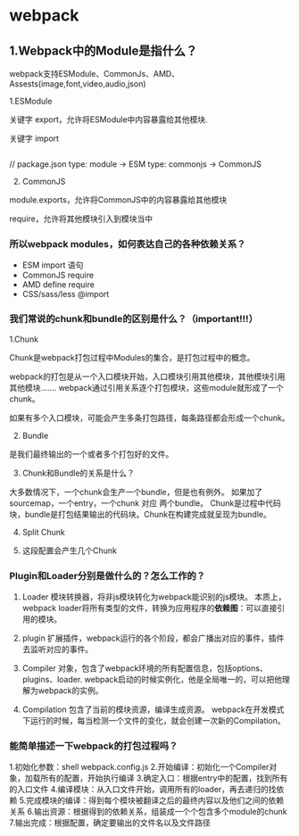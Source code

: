  # webpack

 ## 1.Webpack中的Module是指什么？

 webpack支持ESModule、CommonJs、AMD、Assests(image,font,video,audio,json)

 1.ESModule

 关键字 export，允许将ESModule中内容暴露给其他模块.
 
 关键字 import

 ```js
 ```

 // package.json
 type: module -> ESM
 type: commonjs -> CommonJS

 2. CommonJS

 module.exports，允许将CommonJS中的内容暴露给其他模块

 require，允许将其他模块引入到模块当中


### 所以webpack modules，如何表达自己的各种依赖关系？

* ESM import 语句
* CommonJS require
* AMD define require
* CSS/sass/less @import

### 我们常说的chunk和bundle的区别是什么？（important!!!）

1.Chunk

Chunk是webpack打包过程中Modules的集合，是打包过程中的概念。

webpack的打包是从一个入口模块开始，入口模块引用其他模块，其他模块引用其他模块.......
webpack通过引用关系逐个打包模块，这些module就形成了一个chunk。

如果有多个入口模块，可能会产生多条打包路径，每条路径都会形成一个chunk。

2. Bundle

是我们最终输出的一个或者多个打包好的文件。

3. Chunk和Bundle的关系是什么？

大多数情况下，一个chunk会生产一个bundle，但是也有例外。
如果加了sourcemap，一个entry，一个chunk 对应 两个bundle。
Chunk是过程中代码块，bundle是打包结果输出的代码块。Chunk在构建完成就呈现为bundle。

4. Split Chunk

5. 这段配置会产生几个Chunk

### Plugin和Loader分别是做什么的？怎么工作的？
1. Loader
模块转换器，将非js模块转化为webpack能识别的js模块。
本质上，webpack loader将所有类型的文件，转换为应用程序的**依赖图**：可以直接引用的模块。

2. plugin
扩展插件，webpack运行的各个阶段，都会广播出对应的事件，插件去监听对应的事件。

3. Compiler
对象，包含了webpack环境的所有配置信息，包括options、plugins、loader.
webpack启动的时候实例化，他是全局唯一的，可以把他理解为webpack的实例。

4. Compilation
包含了当前的模块资源，编译生成资源。
webpack在开发模式下运行的时候，每当检测一个文件的变化，就会创建一次新的Compilation。

### 能简单描述一下webpack的打包过程吗？
1.初始化参数：shell webpack.config.js
2.开始编译：初始化一个Compiler对象，加载所有的配置，开始执行编译
3.确定入口：根据entry中的配置，找到所有的入口文件
4.编译模块：从入口文件开始，调用所有的loader，再去递归的找依赖
5.完成模块的编译：得到每个模块被翻译之后的最终内容以及他们之间的依赖关系
6.输出资源：根据得到的依赖关系，组装成一个个包含多个module的chunk
7.输出完成：根据配置，确定要输出的文件名以及文件路径
